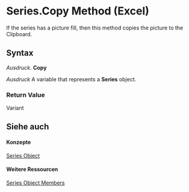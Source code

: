 
# Series.Copy Method (Excel)

If the series has a picture fill, then this method copies the picture to the Clipboard.


## Syntax

 _Ausdruck_. **Copy**

 _Ausdruck_ A variable that represents a **Series** object.


### Return Value

Variant


## Siehe auch


#### Konzepte


[Series Object](c7d34b32-8172-f7a0-0a17-f01d44246b64.md)
#### Weitere Ressourcen


[Series Object Members](http://msdn.microsoft.com/library/eeab4f69-b436-9de7-5d4a-0a5c63f2dfce%28Office.15%29.aspx)
